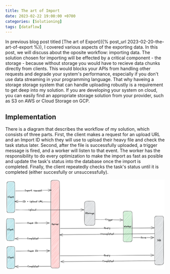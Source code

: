 ```yaml
---
title: The art of Import
date: 2023-02-22 19:00:00 +0700
categories: [Solutioning]
tags: [dataflow]
---
```


In previous blog post titled [The art of Export]({% post_url 2023-02-20-the-art-of-export %}), I covered various aspects of the exporting data. In this post, we will discuss about the oposite workflow: importing data. The solution chosen for importing will be effected by a critical component - the storage - because without storage you would have to recieve data chunks directly from clients. This would blocks your APIs from handling other requests and degrade your system's performance, especially if you don't use data streaming in your programming language. That why haveing a storage storage system that can handle uploading robustly is a requirement to get deep into my solution. If you are developing your system on cloud, you can easily find an appropriate storage solution from your provider, such as S3 on AWS or Cloud Storage on GCP.

## Implementation

There is a diagram that describes the workflow of my solution, which consists of three parts. First, the client makes a request for an upload URL and an Import ID which they will use to upload their heavy file and check the task status later. Second, after the file is successfully uploaded, a trigger message is fired, and a worker will listen to that event. The worker has the responsibility to do every optimization to make the import as fast as posible and update the task's status into the database once the import is completed. Finally, the client repeatedly checks the task's status until it is completed (either succesfully or unsuccessfully).

![import-workflow](/assets/img/2023-02-22-import-workflow.png)
